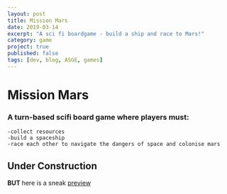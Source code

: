 ```yaml
---
layout: post
title: Mission Mars
date: 2019-03-14
excerpt: "A sci fi boardgame - build a ship and race to Mars!"
category: game
project: true
published: false
tags: [dev, blog, ASGE, games]
---
```


# Mission Mars
### A turn-based scifi board game where players must:
    -collect resources
    -build a spaceship
    -race each other to navigate the dangers of space and colonise mars

## Under Construction

<b> BUT </b> here is a sneak [preview](https://youtu.be/3SAxXWDQk6o)
